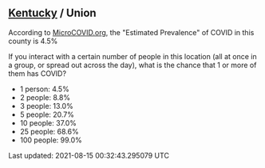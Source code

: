 
## [Kentucky](/united-states/kentucky) / Union

According to [MicroCOVID.org](http://microcovid.org),
the "Estimated Prevalence" of COVID in this county is 4.5%

If you interact with a certain number of people in this location
(all at once in a group, or spread out across the day), what is the chance that
1 or more of them has COVID?

- 1 person: 4.5%
- 2 people: 8.8%
- 3 people: 13.0%
- 5 people: 20.7%
- 10 people: 37.0%
- 25 people: 68.6%
- 100 people: 99.0%

Last updated: 2021-08-15 00:32:43.295079 UTC
